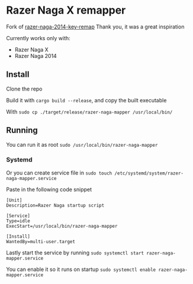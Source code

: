 # Razer Naga X remapper

Fork of [razer-naga-2014-key-remap](https://github.com/jpodeszwik/razer-naga-2014-key-remap/tree/master/)
Thank you, it was a great inspiration 

Currently works only with:
- Razer Naga X
- Razer Naga 2014

## Install
Clone the repo

Build it with `cargo build --release`, 
and copy the built executable

With `sudo cp ./target/release/razer-naga-mapper /usr/local/bin/
`

## Running
You can run it as root `sudo /usr/local/bin/razer-naga-mapper`

### Systemd
Or you can create service file in `sudo touch /etc/systemd/system/razer-naga-mapper.service`

Paste in the following code snippet

```
[Unit]
Description=Razer Naga startup script

[Service]
Type=idle
ExecStart=/usr/local/bin/razer-naga-mapper

[Install]
WantedBy=multi-user.target
```

Lastly start the service by running `sudo systemctl start razer-naga-mapper.service`

You can enable it so it runs on startup `sudo systemctl enable razer-naga-mapper.service`
